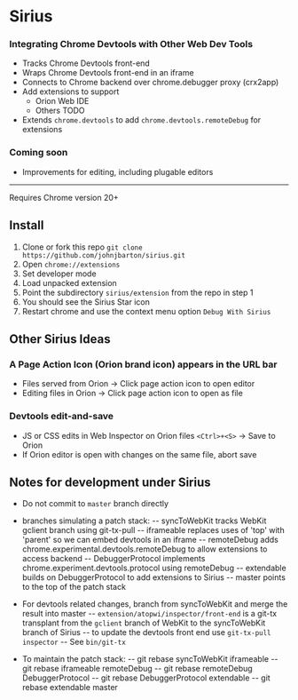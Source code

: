 # Sirius

### Integrating Chrome Devtools with Other Web Dev Tools

  * Tracks Chrome Devtools front-end
  * Wraps Chrome Devtools front-end in an iframe
  * Connects to Chrome backend over chrome.debugger proxy (crx2app)
  * Add extensions to support
    * Orion Web IDE
    * Others TODO
  * Extends `chrome.devtools` to add `chrome.devtools.remoteDebug` for extensions
### Coming soon
  * Improvements for editing, including plugable editors

---

Requires Chrome version 20+

## Install

  1. Clone or fork this repo `git clone https://github.com/johnjbarton/sirius.git`
  2. Open `chrome://extensions`
  3. Set developer mode
  4. Load unpacked extension
  5. Point the subdirectory `sirius/extension` from the repo in step 1
  6. You  should see the Sirius Star icon
  7. Restart chrome and use the context menu option `Debug With Sirius`

## Other Sirius Ideas

### A Page Action Icon (Orion brand icon) appears in the URL bar

  - Files served from Orion → Click page action icon to open editor
  - Editing files in Orion → Click page action icon to open as file 
  
### Devtools edit-and-save
  
  - JS or CSS edits in Web Inspector on Orion files `<Ctrl>+<S>` → Save to Orion
  - If Orion editor is open with changes on the same file, abort save
  
## Notes for development under Sirius

  - Do not commit to `master` branch directly

  - branches simulating a patch stack:
    -- syncToWebKit tracks WebKit gclient branch using git-tx-pull
    -- iframeable replaces uses of 'top' with 'parent' so we can embed devtools in an iframe
    -- remoteDebug adds chrome.experimental.devtools.remoteDebug to allow extensions to access backend
    -- DebuggerProtocol implements chrome.experiment.devtools.protocol using remoteDebug
    -- extendable builds on DebuggerProtocol to add extensions to Sirius
    -- master points to the top of the patch stack

  - For devtools related changes, branch from syncToWebKit and merge the result into master
  -- `extension/atopwi/inspector/front-end` is a git-tx transplant from the `gclient` branch of WebKit to the syncToWebKit branch of Sirius
  -- to update the devtools front end use `git-tx-pull inspector`
  -- See `bin/git-tx`

  - To maintain the patch stack:
  -- git rebase syncToWebKit iframeable
  -- git rebase iframeable remoteDebug
  -- git rebase remoteDebug DebuggerProtocol
  -- git rebase DebuggerProtocol extendable
  -- git rebase extendable master
